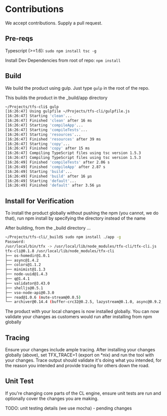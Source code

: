 # Contributions

We accept contributions.  Supply a pull request.

## Pre-reqs

Typescript (>=1.6):
`sudo npm install tsc -g`

Install Dev Dependencies from root of repo:
`npm install`

## Build

We build the product using gulp.  Just type `gulp` in the root of the repo.

This builds the product in the _build/app directory

```bash
~/Projects/tfs-cli$ gulp
[16:26:47] Using gulpfile ~/Projects/tfs-cli/gulpfile.js
[16:26:47] Starting 'clean'...
[16:26:47] Finished 'clean' after 16 ms
[16:26:47] Starting 'compileApp'...
[16:26:47] Starting 'compileTests'...
[16:26:47] Starting 'resources'...
[16:26:47] Finished 'resources' after 39 ms
[16:26:47] Starting 'copy'...
[16:26:47] Finished 'copy' after 15 ms
[16:26:47] Compiling TypeScript files using tsc version 1.5.3
[16:26:47] Compiling TypeScript files using tsc version 1.5.3
[16:26:49] Finished 'compileTests' after 2.06 s
[16:26:49] Finished 'compileApp' after 2.87 s
[16:26:49] Starting 'build'...
[16:26:49] Finished 'build' after 16 μs
[16:26:49] Starting 'default'...
[16:26:49] Finished 'default' after 3.56 μs
```

## Install for Verification

To install the product globally without pushing the npm (you cannot, we do that), run npm install by specifying the directory instead of the name

After building, from the _build directory ...

```bash
~/Projects/tfs-cli/_build$ sudo npm install ./app -g
Password:
/usr/local/bin/tfx -> /usr/local/lib/node_modules/tfx-cli/tfx-cli.js
tfx-cli@0.1.8 /usr/local/lib/node_modules/tfx-cli
├── os-homedir@1.0.1
├── async@1.4.2
├── colors@1.1.2
├── minimist@1.1.3
├── node-uuid@1.4.3
├── q@1.4.1
├── validator@3.43.0
├── shelljs@0.5.1
├── vso-node-api@0.3.0
├── read@1.0.6 (mute-stream@0.0.5)
└── archiver@0.14.4 (buffer-crc32@0.2.5, lazystream@0.1.0, async@0.9.2, readable-stream@1.0.33, tar-stream@1.1.5, lodash@3.2.0, zip-stream@0.5.2, glob@4.3.5)
```
The product with your local changes is now installed globally.  You can now validate your changes as customers would run after installing from npm globally

## Tracing

Ensure your changes include ample tracing.  After installing your changes globally (above), set TFX_TRACE=1 (export on *nix) and run the tool with your changes.  Trace output should validate it's doing what you intended, for the reason you intended and provide tracing for others down the road.

## Unit Test

If you're changing core parts of the CL engine, ensure unit tests are run and optionally cover the changes you are making.

TODO: unit testing details (we use mocha) - pending changes


